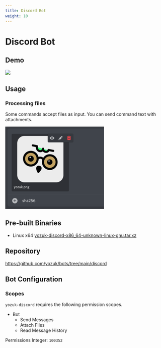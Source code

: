 ```yaml
---
title: Discord Bot
weight: 10
---
```


# Discord Bot

## Demo

[![](https://img.shields.io/badge/Bot-Yozuk%236060-white?color=5865F2&logo=discord&logoColor=white)](https://discord.com/api/oauth2/authorize?client_id=989503720473636914&permissions=100352&scope=bot)

## Usage

### Processing files

Some commands accept files as input. You can send command text with attachments.

<img alt="File upload dialog" src="/images/yozuk-discord-file.png" width="314" />

## Pre-built Binaries

- Linux x64 [yozuk-discord-x86_64-unknown-linux-gnu.tar.xz](https://github.com/yozuk/bots/releases/latest/download/yozuk-discord-x86_64-unknown-linux-gnu.tar.xz)

## Repository

https://github.com/yozuk/bots/tree/main/discord

## Bot Configuration

### Scopes

`yozuk-discord` requires the following permission scopes.

- Bot
    - Send Messages
    - Attach Files
    - Read Message History

Permissions Integer: `100352`